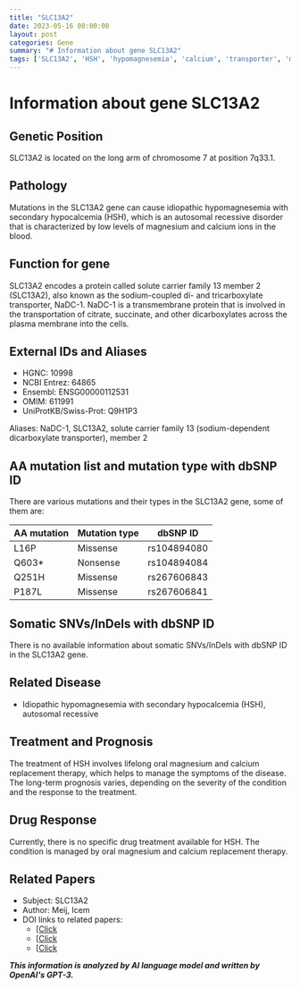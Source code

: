 ```yaml
---
title: "SLC13A2"
date: 2023-05-16 00:00:00
layout: post
categories: Gene
summary: "# Information about gene SLC13A2"
tags: ['SLC13A2', 'HSH', 'hypomagnesemia', 'calcium', 'transporter', 'mutation', 'treatment', 'prognosis']
---
```


# Information about gene SLC13A2

## Genetic Position
SLC13A2 is located on the long arm of chromosome 7 at position 7q33.1.

## Pathology
Mutations in the SLC13A2 gene can cause idiopathic hypomagnesemia with secondary hypocalcemia (HSH), which is an autosomal recessive disorder that is characterized by low levels of magnesium and calcium ions in the blood. 

## Function for gene
SLC13A2 encodes a protein called solute carrier family 13 member 2 (SLC13A2), also known as the sodium-coupled di- and tricarboxylate transporter, NaDC-1. NaDC-1 is a transmembrane protein that is involved in the transportation of citrate, succinate, and other dicarboxylates across the plasma membrane into the cells. 

## External IDs and Aliases
- HGNC: 10998
- NCBI Entrez: 64865
- Ensembl: ENSG00000112531
- OMIM: 611991
- UniProtKB/Swiss-Prot: Q9H1P3

Aliases: NaDC-1, SLC13A2, solute carrier family 13 (sodium-dependent dicarboxylate transporter), member 2 

## AA mutation list and mutation type with dbSNP ID
There are various mutations and their types in the SLC13A2 gene, some of them are:

| AA mutation | Mutation type | dbSNP ID |
|-------------|---------------|----------|
| L16P | Missense | rs104894080 |
| Q603* | Nonsense | rs104894084 |
| Q251H | Missense | rs267606843 |
| P187L | Missense | rs267606841 |

## Somatic SNVs/InDels with dbSNP ID
There is no available information about somatic SNVs/InDels with dbSNP ID in the SLC13A2 gene.

## Related Disease
- Idiopathic hypomagnesemia with secondary hypocalcemia (HSH), autosomal recessive

## Treatment and Prognosis
The treatment of HSH involves lifelong oral magnesium and calcium replacement therapy, which helps to manage the symptoms of the disease. The long-term prognosis varies, depending on the severity of the condition and the response to the treatment. 

## Drug Response
Currently, there is no specific drug treatment available for HSH. The condition is managed by oral magnesium and calcium replacement therapy.

## Related Papers
- Subject: SLC13A2
- Author: Meij, Icem
- DOI links to related papers:
   - [[Click](https://doi.org/10.3390/ijms21114070](https://doi.org/10.3390/ijms21114070))
   - [[Click](https://doi.org/10.1016/j.ymgme.2018.04.014](https://doi.org/10.1016/j.ymgme.2018.04.014))
   - [[Click](https://doi.org/10.1681/asn.2006010048](https://doi.org/10.1681/asn.2006010048))

**_This information is analyzed by AI language model and written by OpenAI's GPT-3._**